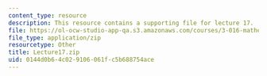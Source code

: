 ```yaml
---
content_type: resource
description: This resource contains a supporting file for lecture 17.
file: https://ol-ocw-studio-app-qa.s3.amazonaws.com/courses/3-016-mathematics-for-materials-scientists-and-engineers-fall-2005/0144d0b64c029106061fc5b688754ace_Lecture17.zip
file_type: application/zip
resourcetype: Other
title: Lecture17.zip
uid: 0144d0b6-4c02-9106-061f-c5b688754ace
---
```

